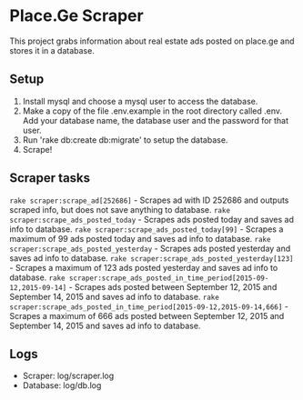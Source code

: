 # Place.Ge Scraper

This project grabs information about real estate ads posted on place.ge and stores it in a database.

## Setup

1. Install mysql and choose a mysql user to access the database.
2. Make a copy of the file .env.example in the root directory called .env. Add your database name, the database user and the password for that user.
3. Run 'rake db:create db:migrate' to setup the database.
4. Scrape!

## Scraper tasks

`rake scraper:scrape_ad[252686]` - Scrapes ad with ID 252686 and outputs scraped info, but does not save anything to database.
`rake scraper:scrape_ads_posted_today` - Scrapes ads posted today and saves ad info to database.
`rake scraper:scrape_ads_posted_today[99]` - Scrapes a maximum of 99 ads posted today and saves ad info to database.
`rake scraper:scrape_ads_posted_yesterday` - Scrapes ads posted yesterday and saves ad info to database.
`rake scraper:scrape_ads_posted_yesterday[123]` - Scrapes a maximum of 123 ads posted yesterday and saves ad info to database.
`rake scraper:scrape_ads_posted_in_time_period[2015-09-12,2015-09-14]` - Scrapes ads posted between September 12, 2015 and September 14, 2015 and saves ad info to database.
`rake scraper:scrape_ads_posted_in_time_period[2015-09-12,2015-09-14,666]` - Scrapes a maximum of 666 ads posted between September 12, 2015 and September 14, 2015 and saves ad info to database.

## Logs

- Scraper: log/scraper.log
- Database: log/db.log
